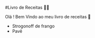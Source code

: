 #Livro de Receitas :man_cook:

Olá ! Bem Vindo ao meu livro de receitas :wave:

- Strogonoff de frango
- Pavê

